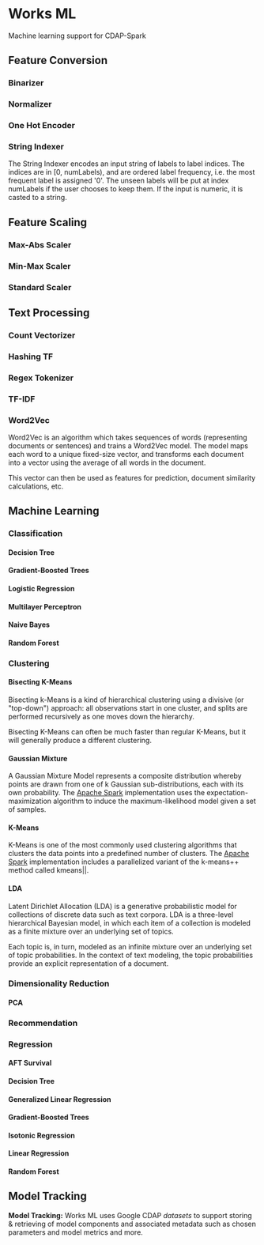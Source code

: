 # Works ML

Machine learning support for CDAP-Spark

## Feature Conversion

### Binarizer

### Normalizer

### One Hot Encoder

### String Indexer

The String Indexer encodes an input string of labels to label indices. The indices are in [0, numLabels), and are ordered 
label frequency, i.e. the most frequent label is assigned '0'. The unseen labels will be put at index numLabels if the user chooses to keep them. If the input is numeric, it is casted to a string.

## Feature Scaling

### Max-Abs Scaler

### Min-Max Scaler

### Standard Scaler

## Text Processing

### Count Vectorizer

### Hashing TF

### Regex Tokenizer

### TF-IDF

### Word2Vec

Word2Vec is an algorithm which takes sequences of words (representing documents or sentences) and trains a Word2Vec model. 
The model maps each word to a unique fixed-size vector, and transforms each document into a vector using the average of all words in the document.

This vector can then be used as features for prediction, document similarity calculations, etc.

## Machine Learning

### Classification

#### Decision Tree

#### Gradient-Boosted Trees

#### Logistic Regression

#### Multilayer Perceptron

#### Naive Bayes

#### Random Forest

### Clustering

#### Bisecting K-Means

Bisecting k-Means is a kind of hierarchical clustering using a divisive (or "top-down") approach: all observations start in one cluster, and splits are performed recursively as one moves down the hierarchy.

Bisecting K-Means can often be much faster than regular K-Means, but it will generally produce a different clustering.

#### Gaussian Mixture

A Gaussian Mixture Model represents a composite distribution whereby points are drawn from one of k Gaussian sub-distributions, each with its own probability. The [Apache Spark](https://spark.apache.org) implementation uses the expectation-maximization algorithm to induce the maximum-likelihood model given a set of samples.

#### K-Means

K-Means is one of the most commonly used clustering algorithms that clusters the data points into a predefined number of clusters. The [Apache Spark](https://spark.apache.org)  implementation includes a parallelized variant of the k-means++ method called kmeans||.

#### LDA

Latent Dirichlet Allocation (LDA) is a generative probabilistic model for collections of discrete data such as text corpora. LDA is a three-level hierarchical Bayesian model, in which each item of a collection is modeled as a finite mixture over an underlying set of topics. 

Each topic is, in turn, modeled as an infinite mixture over an underlying set of topic probabilities. In the context of
text modeling, the topic probabilities provide an explicit representation of a document. 

### Dimensionality Reduction

#### PCA

### Recommendation

### Regression

#### AFT Survival

#### Decision Tree

#### Generalized Linear Regression

#### Gradient-Boosted Trees

#### Isotonic Regression

#### Linear Regression

#### Random Forest

## Model Tracking

**Model Tracking:** Works ML uses Google CDAP *datasets* to support storing & retrieving of model components and associated metadata such as chosen parameters and model metrics and more. 